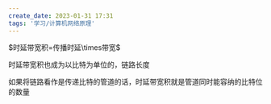 ```yaml
---
create_date: 2023-01-31 17:31
tags: '学习/计算机网络原理'
---
```


$时延带宽积=传播时延\times带宽$

时延带宽积也成为以比特为单位的，链路长度

如果将链路看作是传递比特的管道的话，时延带宽积就是管道同时能容纳的比特位的数量